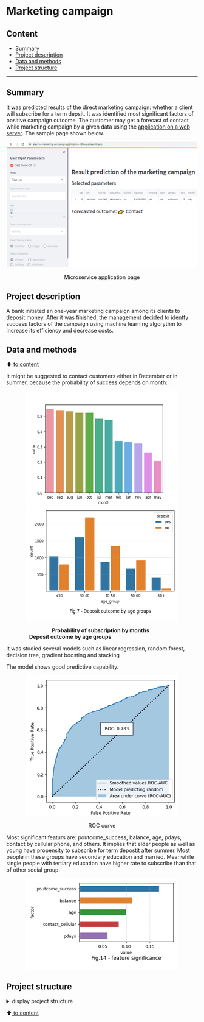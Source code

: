 # Marketing campaign

## Content

* [Summary](README.md#Summary)  
* [Project description](README.md#Project-description)  
* [Data and methods](README.md#Data-and-methods)                                
* [Project structure](README.md#Project-structure)                   


---

## Summary
It was predicted results of the direct marketing campaign: whether a client will subscribe for a term depsit. It was identified  most significant factors of positive campaign outcome. The customer may get a forecast of contact while marketing campaign by a given data using the [application on a web server](https://alex1iv-marketing-campaign-application-n8fexu.streamlit.app/). The sample page shown below.


<div align="center">
<img src="./figures/fig_streamlit.PNG" width="500"/></div>

<p align="center"> Microservice application page</p>

## Project description
A bank initiated an one-year marketing campaign among its clients to deposit money. After it was finished, the management decided to identfy success factors of the campaign using machine learning algorythm to increase its efficiency and decrease costs.

## Data and methods
:arrow_up:[ to content](README.md#Content)

It might be suggested to contact customers either in December or in summer, because the probability of success depends on month:

<div align="center">
<img src="./figures/fig_6.png" width="400" height="300"/> 
<img src="./figures/fig_7.png" width="400" height="300">  </div>


&emsp; &emsp;&emsp;&emsp;&emsp;&emsp; &emsp;&emsp;**Probability of subscription by months** &emsp; &emsp;&emsp;&emsp;&emsp; &emsp; &emsp;&emsp;&emsp;&emsp; **Deposit outcome by age groups**


It was studied several models such as linear regression, random forest, decision tree, gradient boosting and stacking

The model shows good predictive capability.

<p align="center"> 
<img src="./figures/fig_15.png" width="400"> </p>
<p align="center"> ROC curve </p>

Most significant featurs are: poutcome_success, balance, age, pdays, contact by cellular phone, and others. It implies that elder people as well as young have propensity to subscribe for term depostit after summer. Most people in these groups have secondary education and married. Meanwhile single people with tertiary education have higher rate to subscribe than that of other social group.   

<p align="center"> 
<img src="./figures/fig_14.png" width="400" > </p>


## Project structure

<details>
  <summary>display project structure </summary>

```Python
gesture_classification
├── .gitignore  
├── config
│   └── config.json           # configuration setings
├── data                      # data archive
│   └── campaign.zip
├── figures
│   ├── fig_1.png
.....
│   └── fig_streamlit.PNG
├── main.py
├── models                    # models and weights
│   ├── models_collection.py
│   ├── model_rf_opt.pkl
│   └── __ init __.py
├── notebooks                 # notebooks
│   └── Project_en.ipynb
├── project tree.ipynb
├── README.md                 # readme in English
└── utils                     # functions, variables, and data loaders
    ├── application.py
    ├── functions.py
    ├── reader_config.py
    ├── __ init __.py
    └── __pycache__
```
</details>


:arrow_up:[ to content](README.md#Content)
